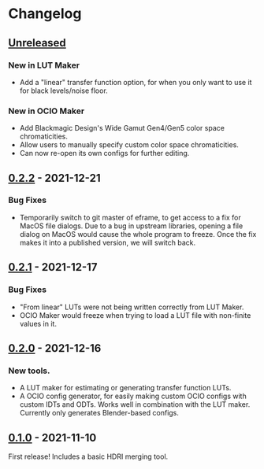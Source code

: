 # Changelog


## [Unreleased]

### New in LUT Maker
- Add a "linear" transfer function option, for when you only want to use it for black levels/noise floor.

### New in OCIO Maker
- Add Blackmagic Design's Wide Gamut Gen4/Gen5 color space chromaticities.
- Allow users to manually specify custom color space chromaticities.
- Can now re-open its own configs for further editing.


## [0.2.2] - 2021-12-21

### Bug Fixes

- Temporarily switch to git master of eframe, to get access to a fix for MacOS file dialogs.  Due to a bug in upstream libraries, opening a file dialog on MacOS would cause the whole program to freeze.  Once the fix makes it into a published version, we will switch back.


## [0.2.1] - 2021-12-17

### Bug Fixes

- "From linear" LUTs were not being written correctly from LUT Maker.
- OCIO Maker would freeze when trying to load a LUT file with non-finite values in it.


## [0.2.0] - 2021-12-16

### New tools.

- A LUT maker for estimating or generating transfer function LUTs.
- A OCIO config generator, for easily making custom OCIO configs with custom IDTs and ODTs.  Works well in combination with the LUT maker.  Currently only generates Blender-based configs.


## [0.1.0] - 2021-11-10

First release!  Includes a basic HDRI merging tool.


[Unreleased]: https://github.com/EatTheFuture/image_tools/compare/v0.2.2...HEAD
[0.2.2]: https://github.com/EatTheFuture/image_tools/compare/v0.2.1...v0.2.2
[0.2.1]: https://github.com/EatTheFuture/image_tools/compare/v0.2.0...v0.2.1
[0.2.0]: https://github.com/EatTheFuture/image_tools/compare/v0.1.0...v0.2.0
[0.1.0]: https://github.com/EatTheFuture/image_rools/release/tag/v0.1.0